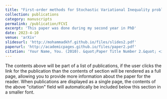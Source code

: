 ```yaml
---
title: "First-order methods for Stochastic Variational Inequality problems with Function Constraints"
collection: publications
category: manuscripts
permalink: /publication/FCVI
excerpt: 'This paper was done during my second year in PhD'
date: 2023-4-10
venue: 'arXiv'
slidesurl: 'http://mohammadkhf.github.io/files/slides2.pdf'
paperurl: 'http://academicpages.github.io/files/paper2.pdf'
citation: 'Your Name, You. (2010). &quot;Paper Title Number 2.&quot; <i>Journal 1</i>. 1(2).'
---
```


The contents above will be part of a list of publications, if the user clicks the link for the publication than the contents of section will be rendered as a full page, allowing you to provide more information about the paper for the reader. When publications are displayed as a single page, the contents of the above "citation" field will automatically be included below this section in a smaller font.
